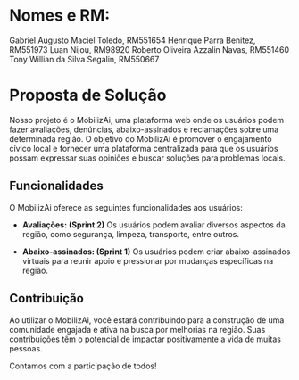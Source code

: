 # Nomes e RM:
Gabriel Augusto Maciel Toledo, RM551654
Henrique Parra Benitez, RM551973
Luan Nijou, RM98920
Roberto Oliveira Azzalin Navas, RM551460
Tony Willian da Silva Segalin, RM550667

# Proposta de Solução

Nosso projeto é o MobilizAi, uma plataforma web onde os usuários podem fazer avaliações, denúncias, abaixo-assinados e reclamações sobre uma determinada região. O objetivo do MobilizAi é promover o engajamento cívico local e fornecer uma plataforma centralizada para que os usuários possam expressar suas opiniões e buscar soluções para problemas locais.

## Funcionalidades

O MobilizAi oferece as seguintes funcionalidades aos usuários:

- **Avaliações: (Sprint 2)** Os usuários podem avaliar diversos aspectos da região, como segurança, limpeza, transporte, entre outros. 

- **Abaixo-assinados: (Sprint 1)** Os usuários podem criar abaixo-assinados virtuais para reunir apoio e pressionar por mudanças específicas na região.

## Contribuição

Ao utilizar o MobilizAi, você estará contribuindo para a construção de uma comunidade engajada e ativa na busca por melhorias na região. Suas contribuições têm o potencial de impactar positivamente a vida de muitas pessoas.

Contamos com a participação de todos!
